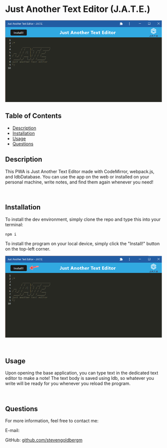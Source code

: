 
  # Just Another Text Editor (J.A.T.E.)
![](imgs/JATE02.png)

  ## Table of Contents
  * [Description](#description)
  * [Installation](#installation)
  * [Usage](#usage)
  * [Questions](#questions)

  ## Description

  This PWA is Just Another Text Editor made with CodeMirror, webpack.js, and IdbDatabase. You can use the app on the web or installed on your personal machine, write notes, and find them again whenever you need!

  <br>

  ## Installation

  To install the dev environment, simply clone the repo and type this into your terminal:

    npm i
  
  To install the program on your local device, simply click the "Install!" button on the top-left corner.

  ![J.A.T.E. install button](imgs/JATE01.png)

  <br>

  ## Usage

  Upon opening the base application, you can type text in the dedicated text editor to make a note! The text body is saved using Idb, so whatever you write will be ready for you whenever you reload the program. 

  <br>
  
  ## Questions

  For more information, feel free to contact me:

  E-mail: [](mailto:)

  GitHub: [github.com/stevengoldbergm](https://github.com/stevengoldbergm)
  